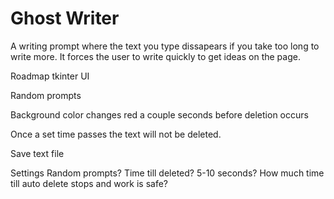 # Ghost Writer
A writing prompt where the text you type dissapears if you take too long to write more. It forces the user to write quickly to get ideas on the page.

Roadmap
tkinter UI

Random prompts

Background color changes red a couple seconds before deletion occurs

Once a set time passes the text will not be deleted.

Save text file

Settings
Random prompts?
Time till deleted? 5-10 seconds?
How much time till auto delete stops and work is safe?
